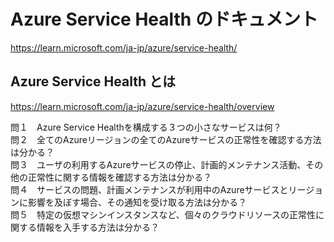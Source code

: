 # Azure Service Health のドキュメント
https://learn.microsoft.com/ja-jp/azure/service-health/

## Azure Service Health とは
https://learn.microsoft.com/ja-jp/azure/service-health/overview

問１　Azure Service Healthを構成する３つの小さなサービスは何？  
問２　全てのAzureリージョンの全てのAzureサービスの正常性を確認する方法は分かる？  
問３　ユーザの利用するAzureサービスの停止、計画的メンテナンス活動、その他の正常性に関する情報を確認する方法は分かる？  
問４　サービスの問題、計画メンテナンスが利用中のAzureサービスとリージョンに影響を及ぼす場合、その通知を受け取る方法は分かる？  
問５　特定の仮想マシンインスタンスなど、個々のクラウドリソースの正常性に関する情報を入手する方法は分かる？

